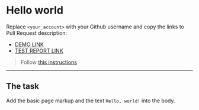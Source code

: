 # Hello world
Replace `<your_account>` with your Github username and copy the links to Pull Request description:
- [DEMO LINK](https://<Shabeljka>.github.io/layout_hello-world/)
- [TEST REPORT LINK](https://<Shabeljka>.github.io/layout_hello-world/report/html_report/)

> Follow [this instructions](https://mate-academy.github.io/layout_task-guideline/#how-to-solve-the-layout-tasks-on-github)
___

## The task 
Add the basic page markup and the text `Hello, world!` into the body.
